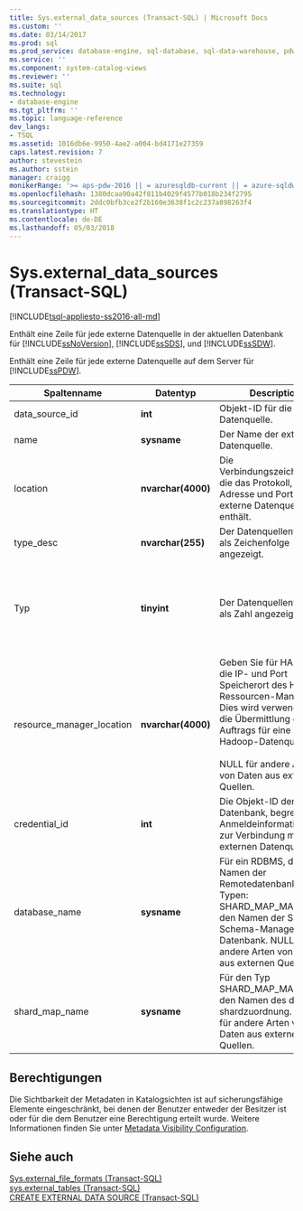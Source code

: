 ```yaml
---
title: Sys.external_data_sources (Transact-SQL) | Microsoft Docs
ms.custom: ''
ms.date: 03/14/2017
ms.prod: sql
ms.prod_service: database-engine, sql-database, sql-data-warehouse, pdw
ms.service: ''
ms.component: system-catalog-views
ms.reviewer: ''
ms.suite: sql
ms.technology:
- database-engine
ms.tgt_pltfrm: ''
ms.topic: language-reference
dev_langs:
- TSQL
ms.assetid: 1016db6e-9950-4ae2-a004-bd4171e27359
caps.latest.revision: 7
author: stevestein
ms.author: sstein
manager: craigg
monikerRange: '>= aps-pdw-2016 || = azuresqldb-current || = azure-sqldw-latest || >= sql-server-2016 || = sqlallproducts-allversions'
ms.openlocfilehash: 1380dcaa90a42f011b4029f4577b018b234f2795
ms.sourcegitcommit: 2ddc0bfb3ce2f2b160e3638f1c2c237a898263f4
ms.translationtype: HT
ms.contentlocale: de-DE
ms.lasthandoff: 05/03/2018
---
```

# <a name="sysexternaldatasources-transact-sql"></a>Sys.external_data_sources (Transact-SQL)
[!INCLUDE[tsql-appliesto-ss2016-all-md](../../includes/tsql-appliesto-ss2016-all-md.md)]

  Enthält eine Zeile für jede externe Datenquelle in der aktuellen Datenbank für [!INCLUDE[ssNoVersion](../../includes/ssnoversion-md.md)], [!INCLUDE[ssSDS](../../includes/sssds-md.md)], und [!INCLUDE[ssSDW](../../includes/sssdw-md.md)].  
  
 Enthält eine Zeile für jede externe Datenquelle auf dem Server für [!INCLUDE[ssPDW](../../includes/sspdw-md.md)].  
  
|Spaltenname|Datentyp|Description|Bereich|  
|-----------------|---------------|-----------------|-----------|  
|data_source_id|**int**|Objekt-ID für die externe Datenquelle.||  
|name|**sysname**|Der Name der externen Datenquelle.||  
|location|**nvarchar(4000)**|Die Verbindungszeichenfolge, die das Protokoll, IP-Adresse und Port für die externe Datenquelle enthält.||  
|type_desc|**nvarchar(255)**|Der Datenquellentyp ist als Zeichenfolge angezeigt.|HADOOP, RDBMS, SHARD_MAP_MANAGER, RemoteDataArchiveTypeExtDataSource|  
|Typ|**tinyint**|Der Datenquellentyp ist als Zahl angezeigt.|0 – HADOOP<br /><br /> 1 - RDBMS<br /><br /> 2 – SHARD_MAP_MANAGER<br /><br /> 3 – RemoteDataArchiveTypeExtDataSource|  
|resource_manager_location|**nvarchar(4000)**|Geben Sie für HADOOP, die IP- und Port Speicherort des Hadoop-Ressourcen-Managers. Dies wird verwendet, für die Übermittlung des Auftrags für eine Hadoop-Datenquelle.<br /><br /> NULL für andere Arten von Daten aus externen Quellen.||  
|credential_id|**int**|Die Objekt-ID der Datenbank, begrenzt Anmeldeinformationen zur Verbindung mit der externen Datenquelle.||  
|database_name|**sysname**|Für ein RDBMS, den Namen der Remotedatenbank. Für Typen: SHARD_MAP_MANAGER, den Namen der Shard-Schema-Manager-Datenbank. NULL für andere Arten von Daten aus externen Quellen.||  
|shard_map_name|**sysname**|Für den Typ SHARD_MAP_MANAGER, den Namen des der shardzuordnung. NULL für andere Arten von Daten aus externen Quellen.||  
  
## <a name="permissions"></a>Berechtigungen  
 Die Sichtbarkeit der Metadaten in Katalogsichten ist auf sicherungsfähige Elemente eingeschränkt, bei denen der Benutzer entweder der Besitzer ist oder für die dem Benutzer eine Berechtigung erteilt wurde. Weitere Informationen finden Sie unter [Metadata Visibility Configuration](../../relational-databases/security/metadata-visibility-configuration.md).  
  
## <a name="see-also"></a>Siehe auch  
 [Sys.external_file_formats &#40;Transact-SQL&#41;](../../relational-databases/system-catalog-views/sys-external-file-formats-transact-sql.md)   
 [sys.external_tables &#40;Transact-SQL&#41;](../../relational-databases/system-catalog-views/sys-external-tables-transact-sql.md)   
 [CREATE EXTERNAL DATA SOURCE &#40;Transact-SQL&#41;](../../t-sql/statements/create-external-data-source-transact-sql.md)  
  
  
